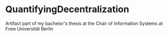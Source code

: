# QuantifyingDecentralization
Artifact part of my bachelor's thesis at the Chair of Information Systems at Freie Universität Berlin
